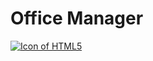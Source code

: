 # Office Manager



<a title="LanguagesUsed" target="_blank" href="#">
    	<img align="center" alt="Icon of HTML5" src="https://skillicons.dev/icons?i=dotnet,cs,react,ts,sass,nodejs,figma&theme=light&perline=9">
  	</a>